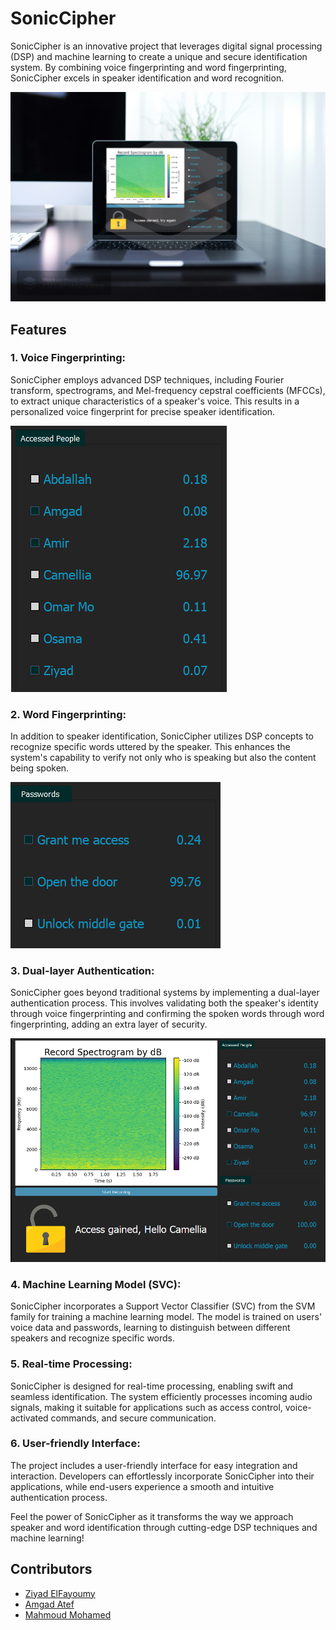 # SonicCipher

SonicCipher is an innovative project that leverages digital signal processing (DSP) and machine learning to create a unique and secure identification system. By combining voice fingerprinting and word fingerprinting, SonicCipher excels in speaker identification and word recognition.

![SonicCipher](imgs/SS.jpg)

## Features

### 1. **Voice Fingerprinting:**
   SonicCipher employs advanced DSP techniques, including Fourier transform, spectrograms, and Mel-frequency cepstral coefficients (MFCCs), to extract unique characteristics of a speaker's voice. This results in a personalized voice fingerprint for precise speaker identification.

   ![Voice Fingerprinting](imgs/VF.png)

### 2. **Word Fingerprinting:**
   In addition to speaker identification, SonicCipher utilizes DSP concepts to recognize specific words uttered by the speaker. This enhances the system's capability to verify not only who is speaking but also the content being spoken.

   ![Word Fingerprinting](imgs/WF.png)

### 3. **Dual-layer Authentication:**
   SonicCipher goes beyond traditional systems by implementing a dual-layer authentication process. This involves validating both the speaker's identity through voice fingerprinting and confirming the spoken words through word fingerprinting, adding an extra layer of security.

   ![DLA](imgs/dla.png)

### 4. **Machine Learning Model (SVC):**
   SonicCipher incorporates a Support Vector Classifier (SVC) from the SVM family for training a machine learning model. The model is trained on users' voice data and passwords, learning to distinguish between different speakers and recognize specific words.

### 5. **Real-time Processing:**
   SonicCipher is designed for real-time processing, enabling swift and seamless identification. The system efficiently processes incoming audio signals, making it suitable for applications such as access control, voice-activated commands, and secure communication.


### 6. **User-friendly Interface:**
   The project includes a user-friendly interface for easy integration and interaction. Developers can effortlessly incorporate SonicCipher into their applications, while end-users experience a smooth and intuitive authentication process.


Feel the power of SonicCipher as it transforms the way we approach speaker and word identification through cutting-edge DSP techniques and machine learning!

## Contributors

- [Ziyad ElFayoumy](https://github.com/Ziyad-HF)
- [Amgad Atef](https://github.com/amg-eng)
- [Mahmoud Mohamed](https://github.com/Mahmoudm007)

